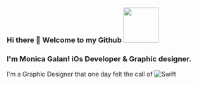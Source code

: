 ### Hi there 👐 Welcome to my Github <img src="https://media.giphy.com/media/AHj0lQstZ9I9W/giphy.gif" width="80px">

### I'm Monica Galan! iOs Developer & Graphic designer.

I'm a Graphic Designer that one day felt the call of ![Swift](https://img.shields.io/badge/SWIFT-E34F26?style=for-the-badge&logo=swift&logoColor=white)


<!--
**mogamiGit/mogamiGit** is a ✨ _special_ ✨ repository because its `README.md` (this file) appears on your GitHub profile.

Here are some ideas to get you started:

- 🔭 I’m currently working on ...
- 🌱 I’m currently learning ...
- 👯 I’m looking to collaborate on ...
- 🤔 I’m looking for help with ...
- 💬 Ask me about ...
- 📫 How to reach me: ...
- 😄 Pronouns: ...
- ⚡ Fun fact: ...
-->
